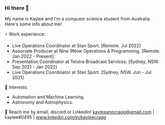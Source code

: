 ### Hi there 👋


My name is Kaylee and I'm a computer science student from Australia. Here's some info about me!

⚡ Work experience:

- Live Operations Coordinator at Stan Sport. [Remote. Jul 2022]
- Associate Producer at Nine 9Now Operations & Programming. [Remote. Jan 2022 - Present]
- Presentation Coordinator at Telstra Broadcast Services. [Sydney, NSW. Sep 2021 - Jan 2022]
- Live Operations Coordinator at Stan Sport. [Sydney, NSW. Jun - Jul 2021]

🌱 Interests:

- Automation and Machine Learning.
- Astronomy and Astrophysics.

💬 Reach me by email, discord or LinkedIn! kayleeanncragg@gmail.com | kaylee#0495 | www.linkedin.com/in/kayleecragg

<!--
**kayleecragg/kayleecragg** is a ✨ _special_ ✨ repository because its `README.md` (this file) appears on your GitHub profile.

Here are some ideas to get you started:

- 🔭 I’m currently working on ...
- 🌱 I’m currently learning ...
- 👯 I’m looking to collaborate on ...
- 🤔 I’m looking for help with ...
- 💬 Ask me about ...
- 📫 How to reach me: ...
- 😄 Pronouns: ...
- ⚡ Fun fact: ...
-->
